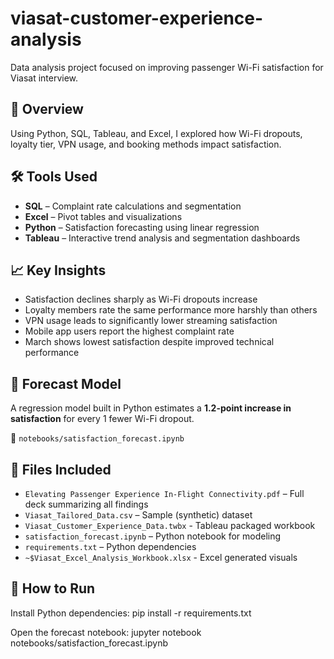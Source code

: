 # viasat-customer-experience-analysis
Data analysis project focused on improving passenger Wi-Fi satisfaction for Viasat interview.

## 🧠 Overview

Using Python, SQL, Tableau, and Excel, I explored how Wi-Fi dropouts, loyalty tier, VPN usage, and booking methods impact satisfaction.

## 🛠️ Tools Used

- **SQL** – Complaint rate calculations and segmentation
- **Excel** – Pivot tables and visualizations
- **Python** – Satisfaction forecasting using linear regression
- **Tableau** – Interactive trend analysis and segmentation dashboards

## 📈 Key Insights

- Satisfaction declines sharply as Wi-Fi dropouts increase
- Loyalty members rate the same performance more harshly than others
- VPN usage leads to significantly lower streaming satisfaction
- Mobile app users report the highest complaint rate
- March shows lowest satisfaction despite improved technical performance

## 🧠 Forecast Model

A regression model built in Python estimates a **1.2-point increase in satisfaction** for every 1 fewer Wi-Fi dropout.

📁 `notebooks/satisfaction_forecast.ipynb`


## 📂 Files Included

- `Elevating Passenger Experience In-Flight Connectivity.pdf` – Full deck summarizing all findings
- `Viasat_Tailored_Data.csv` – Sample (synthetic) dataset
- `Viasat_Customer_Experience_Data.twbx` - Tableau packaged workbook
- `satisfaction_forecast.ipynb` – Python notebook for modeling
- `requirements.txt` – Python dependencies
- `~$Viasat_Excel_Analysis_Workbook.xlsx` - Excel generated visuals


## 🚀 How to Run

Install Python dependencies:
pip install -r requirements.txt

Open the forecast notebook:
jupyter notebook notebooks/satisfaction_forecast.ipynb
